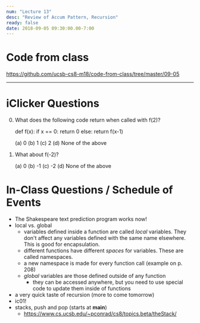 ```yaml
---
num: "Lecture 13"
desc: "Review of Accum Pattern, Recursion"
ready: false
date: 2018-09-05 09:30:00.00-7:00
---
```


# Code from class

<https://github.com/ucsb-cs8-m18/code-from-class/tree/master/09-05>

---

iClicker Questions
==================

0. What does the following code return when called with f(2)?

   def f(x):
     if x == 0:
       return 0
     else:
       return f(x-1)

   (a) 0
   (b) 1
   (c) 2
   (d) None of the above

1. What about f(-2)?
   
   (a) 0
   (b) -1
   (c) -2
   (d) None of the above

In-Class Questions / Schedule of Events
=======================================

- The Shakespeare text prediction program works now!
- local vs. global
  - variables defined inside a function are called *local*
    variables. They don't affect any variables defined with the same
    name elsewhere. This is good for encapsulation.
  - different functions have different *spaces* for variables. These
    are called namespaces.
  - a new namespace is made for every function call (example on
    p. 208)
  - *global* variables are those defined outside of any function
    - they can be accessed anywhere, but you need to use special code
      to update them inside of functions
- a very quick taste of recursion (more to come tomorrow)
- ic01!
- stacks, push and pop (starts at __main__)
  - <https://www.cs.ucsb.edu/~pconrad/cs8/topics.beta/theStack/>